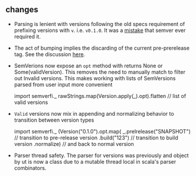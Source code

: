 ## changes

- Parsing is lenient with versions following the old specs requirement of prefixing versions with `v`. i.e. `v0.1.0`. It was a [mistake](https://github.com/mojombo/semver/issues/1) that semver ever required it.

- The act of bumping implies the discarding of the current pre-prerelease tag. See the discussion [here](https://github.com/mojombo/semver/issues/60).

- SemVerions now expose an `opt` method with returns None or Some(validVersion). This removes the need to manually match to filter out Invalid versions. This makes working with lists of SemVersions parsed from user input more convenient

   import semverfi._
   rawStrings.map(Version.apply(_).opt).flatten // list of valid versions

- `Valid` versions now mix in appending and normalizing behavior to transition between version types

    import semverfi._
    (Version("0.1.0").opt.map(
     _.prelrelease("SNAPSHOT") // transition to pre-release version
      .build("123")            // transition to build version
      .normalize)              // and back to normal version

- Parser thread safety. The parser for versions was previously and object by ut is now a class due to a mutable thread local in scala's parser combinators.
